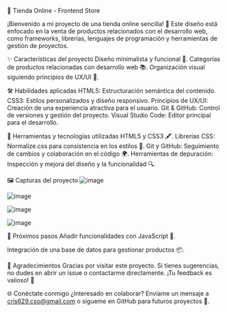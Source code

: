 🛒 Tienda Online - Frontend Store

¡Bienvenido a mi proyecto de una tienda online sencilla! 🚀
Este diseño está enfocado en la venta de productos relacionados con el desarrollo web, como frameworks, librerías, lenguajes de programación y herramientas de gestión de proyectos.

✨ Características del proyecto
Diseño minimalista y funcional 🎨.
Categorías de productos relacionadas con desarrollo web 📚.
Organización visual siguiendo principios de UX/UI 🧩.


🛠️ Habilidades aplicadas
HTML5: Estructuración semántica del contenido.
CSS3: Estilos personalizados y diseño responsivo.
Principios de UX/UI: Creación de una experiencia atractiva para el usuario.
Git & GitHub: Control de versiones y gestión del proyecto.
Visual Studio Code: Editor principal para el desarrollo.

🔧 Herramientas y tecnologías utilizadas
HTML5 y CSS3 🖋️.
Librerías CSS: Normalize.css para consistencia en los estilos 🚀.
Git y GitHub: Seguimiento de cambios y colaboración en el código 🌍.
Herramientas de depuración: Inspección y mejora del diseño y la funcionalidad 🔍.

🖼️ Capturas del proyecto
![image](https://github.com/user-attachments/assets/efaadccd-b686-4b4e-8072-5cbd76a19173)

![image](https://github.com/user-attachments/assets/e0ba6fcf-ede1-4a21-a671-ab130dd9e3d2)

![image](https://github.com/user-attachments/assets/bc21097f-b988-4986-9fc7-99d93152f739)

![image](https://github.com/user-attachments/assets/7bd506ec-8c41-4c08-b68c-a4e0e1c94524)


🚀 Próximos pasos
Añadir funcionalidades con JavaScript 🧠.

Integración de una base de datos para gestionar productos 📦.

🙌 Agradecimientos
Gracias por visitar este proyecto. Si tienes sugerencias, no dudes en abrir un issue o contactarme directamente. ¡Tu feedback es valioso! 🌟

🌐 Conéctate conmigo
¿Interesado en colaborar? Envíame un mensaje a cris629.cso@gmail.com o sígueme en GitHub para futuros proyectos 🚀.



